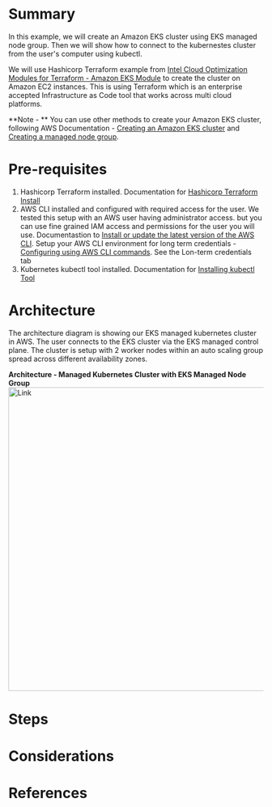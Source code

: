 # Summary
In this example, we will create an Amazon EKS cluster using EKS managed node group. Then we will show how to connect to the kubernestes cluster from the user's computer using kubectl. 

We will use Hashicorp Terraform example from [Intel Cloud Optimization Modules for Terraform - Amazon EKS Module](https://github.com/intel/terraform-intel-aws-eks/tree/main/Examples/EKS_Managed_Node_Group) to create the cluster on Amazon EC2 instances. This is using Terraform which is an enterprise accepted Infrastructure as Code tool that works across multi cloud platforms.

**Note - ** You can use other methods to create your Amazon EKS cluster, following AWS Documentation - [Creating an Amazon EKS cluster](https://docs.aws.amazon.com/eks/latest/userguide/create-cluster.html) and [Creating a managed node group](https://docs.aws.amazon.com/eks/latest/userguide/create-managed-node-group.html). 

# Pre-requisites
1. Hashicorp Terraform installed. Documentation for [Hashicorp Terraform Install](https://developer.hashicorp.com/terraform/tutorials/aws-get-started/install-cli)
2. AWS CLI installed and configured with required access for the user. We tested this setup with an AWS user having administrator access. but you can use fine grained IAM access and permissions for the user you will use. Documentastion to [Install or update the latest version of the AWS CLI](https://docs.aws.amazon.com/cli/latest/userguide/getting-started-install.html). Setup your AWS CLI environment for long term credentials - [Configuring using AWS CLI commands](https://docs.aws.amazon.com/cli/latest/userguide/getting-started-quickstart.html). See the Lon-term credentials tab
3. Kubernetes kubectl tool installed. Documentation for [Installing kubectl Tool](https://kubernetes.io/docs/tasks/tools/)


# Architecture
The architecture diagram is showing our EKS managed kubernetes cluster in AWS. The user connects to the EKS cluster via the EKS managed control plane. The cluster is setup with 2 worker nodes within an auto scaling group spread across different availability zones.

**Architecture - Managed Kubernetes Cluster with EKS Managed Node Group**
<img src="https://github.com/rajivmandal123/eks-kubernetes-series/blob/main/images/EKS-Setup-and-Connect.png?raw=true" alt="Link" width="600"/>
# Steps

# Considerations

# References